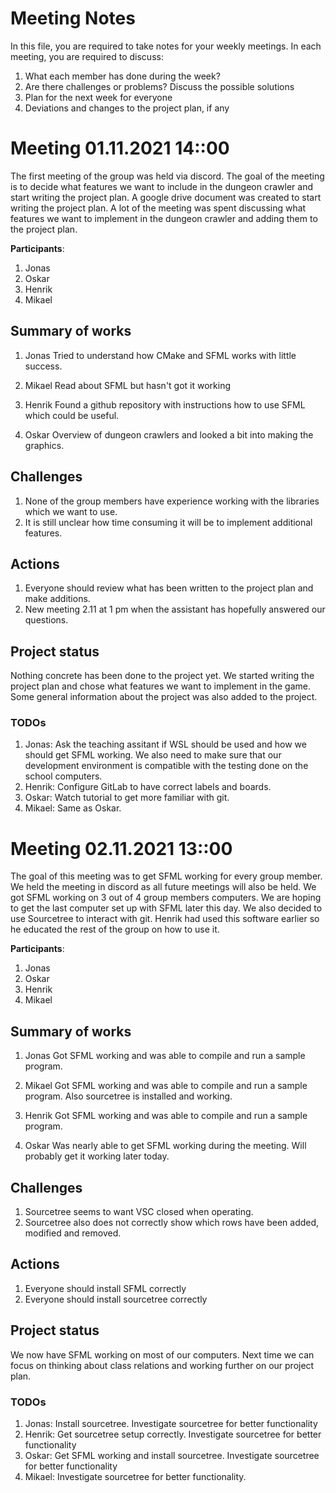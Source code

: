 # Meeting Notes
In this file, you are required to take notes for your weekly meetings. 
In each meeting, you are required to discuss:

1. What each member has done during the week?
2. Are there challenges or problems? Discuss the possible solutions
3. Plan for the next week for everyone
4. Deviations and changes to the project plan, if any


# Meeting 01.11.2021 14::00
The first meeting of the group was held via discord. The goal of the meeting is to decide what features we want to include in the dungeon crawler and start writing the project plan. A google drive document was created to start writing the project plan. A lot of the meeting was spent discussing what features we want to implement in the dungeon crawler and adding them to the project plan.  

**Participants**: 
1. Jonas
2. Oskar
3. Henrik
4. Mikael 

## Summary of works
1. Jonas
   Tried to understand how CMake and SFML works with little success. 

2. Mikael
   Read about SFML but hasn't got it working 

3. Henrik 
   Found a github repository with instructions how to use SFML which could be useful.

4. Oskar
   Overview of dungeon crawlers and looked a bit into making the graphics. 


## Challenges

1. None of the group members have experience working with the libraries which we want to use. 
2. It is still unclear how time consuming it will be to implement additional features. 

## Actions
1. Everyone should review what has been written to the project plan and make additions. 
2. New meeting 2.11 at 1 pm when the assistant has hopefully answered our questions. 

## Project status 
Nothing concrete has been done to the project yet. We started writing the project plan and chose what features we want to implement in the game. Some general information about the project was also added to the project.  

### TODOs
1. Jonas: Ask the teaching assitant if WSL should be used and how we should get SFML working. We also need to make sure that our development environment is compatible with the testing done on the school computers. 
2. Henrik: Configure GitLab to have correct labels and boards. 
3. Oskar: Watch tutorial to get more familiar with git.
4. Mikael: Same as Oskar.

# Meeting 02.11.2021 13::00
The goal of this meeting was to get SFML working for every group member. We held the meeting in discord as all future meetings will also be held. We got SFML working on 3 out of 4 group members computers. We are hoping to get the last computer set up with SFML later this day. We also decided to use Sourcetree to interact with git. Henrik had used this software earlier so he educated the rest of the group on how to use it.

**Participants**: 
1. Jonas
2. Oskar
3. Henrik
4. Mikael 

## Summary of works
1. Jonas
   Got SFML working and was able to compile and run a sample program.

2. Mikael
   Got SFML working and was able to compile and run a sample program. Also sourcetree is installed and working.

3. Henrik 
   Got SFML working and was able to compile and run a sample program.

4. Oskar
   Was nearly able to get SFML working during the meeting. Will probably get it working later today.


## Challenges

1. Sourcetree seems to want VSC closed when operating.
2. Sourcetree also does not correctly show which rows have been added, modified and removed.

## Actions
1. Everyone should install SFML correctly
2. Everyone should install sourcetree correctly

## Project status 
We now have SFML working on most of our computers. Next time we can focus on thinking about class relations and working further on our project plan.

### TODOs
1. Jonas: Install sourcetree. Investigate sourcetree for better functionality
2. Henrik: Get sourcetree setup correctly. Investigate sourcetree for better functionality
3. Oskar: Get SFML working and install sourcetree. Investigate sourcetree for better functionality
4. Mikael: Investigate sourcetree for better functionality.

